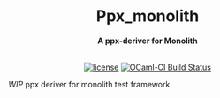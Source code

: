 <div align="center">
<h1>Ppx_monolith</h1>
<strong>A ppx-deriver for Monolith</strong>
</div>

<div align="center">
<br />

[![license](https://img.shields.io/github/license/n-osborne/ppx_monolith.svg?style=flat-square)](LICENSE)
[![OCaml-CI Build Status](https://img.shields.io/endpoint?url=https%3A%2F%2Fci.ocamllabs.io%2Fbadge%2Fn-osborne%2Fppx_monolith%2Fmain&logo=ocaml&style=flat-square)](https://ci.ocamllabs.io/github/n-osborne/ppx_monolith)

</div>

*WIP* ppx deriver for monolith test framework 
